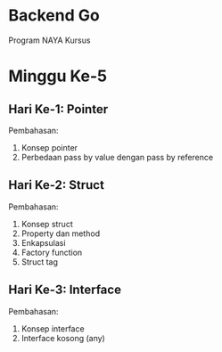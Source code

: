 # Backend Go
Program NAYA Kursus

# Minggu Ke-5
## Hari Ke-1: Pointer
Pembahasan:
1. Konsep pointer
2. Perbedaan pass by value dengan pass by reference

## Hari Ke-2: Struct
Pembahasan:
1. Konsep struct
2. Property dan method
3. Enkapsulasi
4. Factory function
5. Struct tag

## Hari Ke-3: Interface
Pembahasan:
1. Konsep interface
2. Interface kosong (any)
